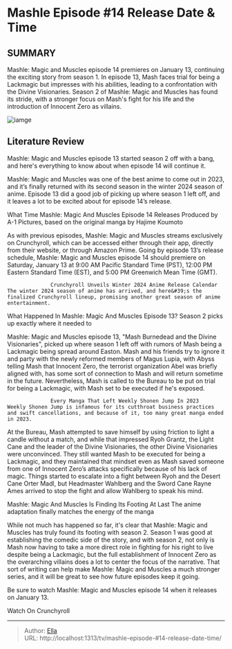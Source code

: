 # Mashle Episode #14 Release Date &amp; Time


## SUMMARY 



  Mashle: Magic and Muscles episode 14 premieres on January 13, continuing the exciting story from season 1.   In episode 13, Mash faces trial for being a Lackmagic but impresses with his abilities, leading to a confrontation with the Divine Visionaries.   Season 2 of Mashle: Magic and Muscles has found its stride, with a stronger focus on Mash&#39;s fight for his life and the introduction of Innocent Zero as villains.  

![iamge](https://static1.srcdn.com/wordpress/wp-content/uploads/2024/01/mashle-season-2-visual.jpg)

## Literature Review
Mashle: Magic and Muscles episode 13 started season 2 off with a bang, and here&#39;s everything to know about when episode 14 will continue it.




Mashle: Magic and Muscles was one of the best anime to come out in 2023, and it’s finally returned with its second season in the winter 2024 season of anime. Episode 13 did a good job of picking up where season 1 left off, and it leaves a lot to be excited about for episode 14’s release.





 What Time Mashle: Magic And Muscles Episode 14 Releases 
Produced by A-1 Pictures, based on the original manga by Hajime Koumoto
          

As with previous episodes, Mashle: Magic and Muscles streams exclusively on Crunchyroll, which can be accessed either through their app, directly from their website, or through Amazon Prime. Going by episode 13’s release schedule, Mashle: Magic and Muscles episode 14 should premiere on Saturday, January 13 at 9:00 AM Pacific Standard Time (PST), 12:00 PM Eastern Standard Time (EST), and 5:00 PM Greenwich Mean Time (GMT).

                  Crunchyroll Unveils Winter 2024 Anime Release Calendar   The winter 2024 season of anime has arrived, and here&#39;s the finalized Crunchyroll lineup, promising another great season of anime entertainment.    



 What Happened In Mashle: Magic And Muscles Episode 13? 
Season 2 picks up exactly where it needed to
          




Mashle: Magic and Muscles episode 13, &#34;Mash Burnedead and the Divine Visionaries&#34;, picked up where season 1 left off with rumors of Mash being a Lackmagic being spread around Easton. Mash and his friends try to ignore it and party with the newly reformed members of Magus Lupia, with Abyss telling Mash that Innocent Zero, the terrorist organization Abel was briefly aligned with, has some sort of connection to Mash and will return sometime in the future. Nevertheless, Mash is called to the Bureau to be put on trial for being a Lackmagic, with Mash set to be executed if he&#39;s exposed.

                  Every Manga That Left Weekly Shonen Jump In 2023   Weekly Shonen Jump is infamous for its cutthroat business practices and swift cancellations, and because of it, too many great manga ended in 2023.    

At the Bureau, Mash attempted to save himself by using friction to light a candle without a match, and while that impressed Ryoh Grantz, the Light Cane and the leader of the Divine Visionaries, the other Divine Visionaries were unconvinced. They still wanted Mash to be executed for being a Lackmagic, and they maintained that mindset even as Mash saved someone from one of Innocent Zero’s attacks specifically because of his lack of magic. Things started to escalate into a fight between Ryoh and the Desert Cane Orter Madl, but Headmaster Wahlberg and the Sword Cane Rayne Ames arrived to stop the fight and allow Wahlberg to speak his mind.






 Mashle: Magic And Muscles Is Finding Its Footing At Last 
The anime adaptation finally matches the energy of the manga
          

While not much has happened so far, it&#39;s clear that Mashle: Magic and Muscles has truly found its footing with season 2. Season 1 was good at establishing the comedic side of the story, and with season 2, not only is Mash now having to take a more direct role in fighting for his right to live despite being a Lackmagic, but the full establishment of Innocent Zero as the overarching villains does a lot to center the focus of the narrative. That sort of writing can help make Mashle: Magic and Muscles a much stronger series, and it will be great to see how future episodes keep it going.

Be sure to watch Mashle: Magic and Muscles episode 14 when it releases on January 13.

Watch On Crunchyroll



---

> Author: [Ella](https://instagram.hk.cn/)  
> URL: http://localhost:1313/tv/mashle-episode-#14-release-date-time/  

